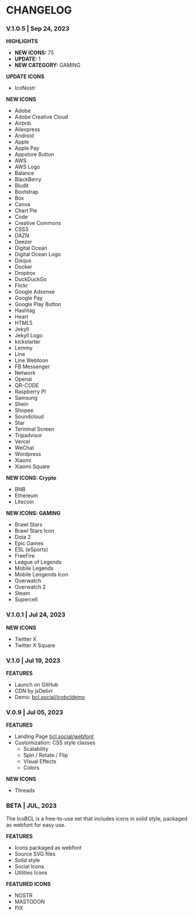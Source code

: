 # CHANGELOG

### V.1.0.5 | Sep 24, 2023

**HIGHLIGHTS**
- **NEW ICONS:** 75
- **UPDATE:** 1
- **NEW CATEGORY:** GAMING

**UPDATE ICONS**
- IcoNostr
  
**NEW ICONS**
- Adobe
- Adobe Creative Cloud
- Airbnb
- Aliexpress
- Android
- Apple
- Apple Pay
- Appstore Button
- AWS
- AWS Logo
- Balance
- BlackBerry
- Bludit
- Bootstrap
- Box
- Canva
- Chart Pie
- Code
- Creative Commons
- CSS3
- DAZN
- Deezer
- Digital Ocean
- Digital Ocean Logo
- Disqus
- Docker
- Dropbox
- DuckDuckGo
- Flickr
- Google Adsense
- Google Pay
- Google Play Button
- Hashtag
- Heart
- HTML5
- Jekyll
- Jekyll Logo
- kickstarter
- Lemmy
- Line
- Line Webtoon
- FB Messenger
- Network
- Openai
- QR-CODE
- Raspberry PI
- Samsung
- Shein
- Shopee
- Soundcloud
- Star
- Terminal Screen
- Tripadvisor
- Vercel
- WeChat
- Wordpress
- Xiaomi
- Xiaomi Square

**NEW ICONS: Crypto**
- BNB
- Ethereum
- Litecoin

**NEW ICONS: GAMING**
- Brawl Stars
- Brawl Stars Icon
- Dota 2
- Epic Games
- ESL (eSports)
- FreeFire
- League of Legends
- Mobile Legends
- Mobile Lengends Icon
- Overwatch
- Overwatch 2
- Steam
- Supercell

### V.1.0.1 | Jul 24, 2023

**NEW ICONS**
- Twitter X
- Twitter X Square

### V.1.0 | Jul 19, 2023

**FEATURES**
- Launch on GitHub
- CDN by jsDelivr
- Demo: [bcl.social/icobcldemo](https://bcl.social/icobcldemo)

### V.0.9 | Jul 05, 2023

**FEATURES**
- Landing Page [bcl.social/webfont](https://bcl.social/webfont)
- Customization: CSS style classes
	- Scalability
	- Spin / Rotate / Flip
	- Visual Effects
	- Colors

**NEW ICONS**
- Threads

### BETA | JUL, 2023

The IcoBCL is a free-to-use set that includes icons in solid style, packaged as webfont for easy use.

**FEATURES**
- Icons packaged as webfont
- Source SVG files
- Solid style
- Social Icons
- Utilities Icons

**FEATURED ICONS**
- NOSTR
- MASTODON
- PIX
